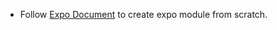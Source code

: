 
- Follow [Expo Document](https://docs.expo.dev/modules/get-started/#creating-a-new-module-with-an-example-project) to create expo module from scratch.
